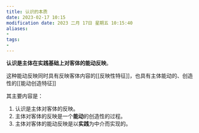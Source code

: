 ```yaml
---
title: 认识的本质
date: 2023-02-17 10:15
modification date: 2023 二月 17日 星期五 10:15:40
aliases: 
- 
tags: 
- 
---
```


**认识是主体在实践基础上对客体的能动反映**。

这种能动反映同时具有反映客体内容的[[反映性特征]]，也具有主体能动的、创造性的[[能动创造特征]]

其主要内容是：
1. 认识是主体对客体的反映。
2. 主体对客体的反映是一个**能动**的创造性的过程。
3. 主体对客体的能动反映是以**实践**为中介而实现的。
